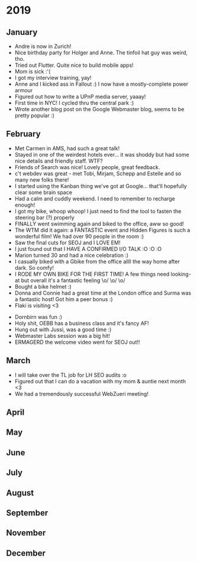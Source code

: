 # 2019

## January

* Andre is now in Zurich!
* Nice birthday party for Holger and Anne. The tinfoil hat guy was weird, tho.
* Tried out Flutter. Quite nice to build mobile apps!
* Mom is sick :'(
* I got my interview training, yay!
* Anne and I kicked ass in Fallout :) I now have a mostly-complete power armour
* Figured out how to write a UPnP media server, yaaay!
* First time in NYC! I cycled thru the central park :)
* Wrote another blog post on the Google Webmaster blog, seems to be pretty popular :)

## February

* Met Carmen in AMS, had such a great talk!
* Stayed in one of the weirdest hotels ever... it was shoddy but had some nice details and friendly staff. WTF?
* Friends of Search was nice! Lovely people, great feedback. 
* c't webdev was great - met Tobi, Mirjam, Schepp and Estelle and so many new folks there!
* I started using the Kanban thing we've got at Google... that'll hopefully clear some brain space
* Had a calm and cuddly weekend. I need to remember to recharge enough!
* I got my bike, whoop whoop! I just need to find the tool to fasten the steering bar (?) properly
* FINALLY went swimming again and biked to the office, aww so good!
* The WTM did it again: a FANTASTIC event and Hidden Figures is such a wonderful film! We had over 90 people in the room :)
* Saw the final cuts for SEOJ and I LOVE EM!
* I just found out that I HAVE A CONFIRMED I/O TALK :O :O :O
* Marion turned 30 and had a nice celebration :)
* I casually biked with a Gbike from the office allll the way home after dark. So comfy!
* I RODE MY OWN BIKE FOR THE FIRST TIME! A few things need looking-at but overall it's a fantastic feeling \o/ \o/ \o/
* Bought a bike helmet :)
* Donna and Connie had a great time at the London office and Surma was a fantastic host! Got him a peer bonus :)
* Flaki is visiting <3
- Dornbirn was fun :)
- Holy shit, OEBB has a business class and it's fancy AF!
- Hung out with Jussi, was a good time :)
- Webmaster Labs session was a big hit!
- ERMAGERD the welcome video went for SEOJ out!!

## March

- I will take over the TL job for LH SEO audits :o
- Figured out that I can do a vacation with my mom & auntie next month <3
- We had a tremendously successful WebZueri meeting!

## April

## May

## June

## July

## August

## September

## November

## December
